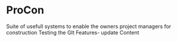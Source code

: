 # ProCon
Suite of usefull systems to enable the owners project managers for construction
Testing the GIt Features- update Content

